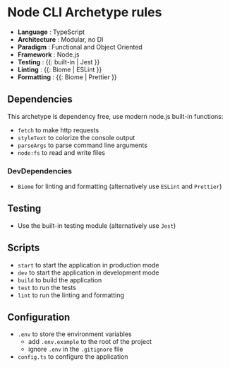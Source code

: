 # Node CLI Archetype rules

- **Language** : TypeScript
- **Architecture** : Modular, no DI
- **Paradigm** : Functional and Object Oriented
- **Framework** : Node.js
- **Testing** : {{: built-in | Jest }}
- **Linting** : {{: Biome | ESLint }}
- **Formatting** : {{: Biome | Prettier }}

## Dependencies

This archetype is dependency free, use modern node.js built-in functions:

- `fetch` to make http requests
- `styleText` to colorize the console output 
- `parseArgs` to parse command line arguments 
- `node:fs` to read and write files


### DevDependencies

- `Biome` for linting and formatting (alternatively use `ESLint` and `Prettier`)

## Testing

- Use the built-in testing module (alternatively use `Jest`)


## Scripts

- `start` to start the application in production mode
- `dev` to start the application in development mode
- `build` to build the application
- `test` to run the tests
- `lint` to run the linting and formatting


## Configuration

- `.env` to store the environment variables
  - add `.env.example` to the root of the project
  - ignore `.env` in the `.gitignore` file
- `config.ts` to configure the application






